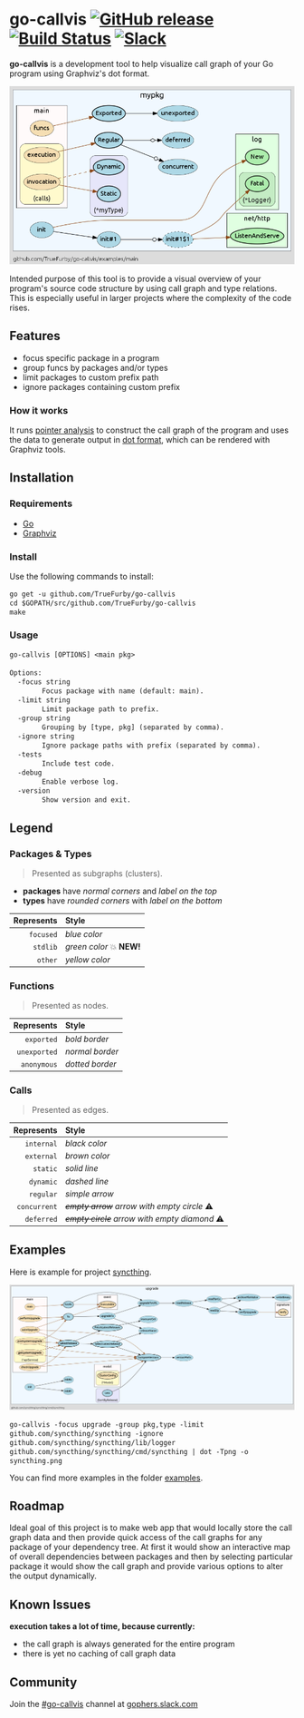 go-callvis [![GitHub release](https://img.shields.io/github/release/truefurby/go-callvis.svg)](https://github.com/TrueFurby/go-callvis/releases) [![Build Status](https://travis-ci.org/TrueFurby/go-callvis.svg?branch=master)](https://travis-ci.org/TrueFurby/go-callvis) [![Slack](https://img.shields.io/badge/gophers%20slack-%23go--callvis-ff69b4.svg)](https://gophersinvite.herokuapp.com)
==========

**go-callvis** is a development tool to help visualize call graph of your Go program using Graphviz's dot format.

![main](examples/images/main.png)

Intended purpose of this tool is to provide a visual overview of your program's source code structure by using call graph and type relations. This is especially useful in larger projects where the complexity of the code rises.

## Features

- focus specific package in a program
- group funcs by packages and/or types
- limit packages to custom prefix path
- ignore packages containing custom prefix

### How it works

It runs [pointer analysis](https://godoc.org/golang.org/x/tools/go/pointer) to construct the call graph of the program and uses the data to generate output in [dot format](http://www.graphviz.org/content/dot-language), which can be rendered with Graphviz tools.

## Installation

### Requirements

- [Go](https://golang.org/dl/)
- [Graphviz](http://www.graphviz.org/Download..php)

### Install

Use the following commands to install:

```
go get -u github.com/TrueFurby/go-callvis
cd $GOPATH/src/github.com/TrueFurby/go-callvis
make
```

### Usage

```
go-callvis [OPTIONS] <main pkg>

Options:
  -focus string
        Focus package with name (default: main).
  -limit string
        Limit package path to prefix.
  -group string
        Grouping by [type, pkg] (separated by comma).
  -ignore string
        Ignore package paths with prefix (separated by comma).
  -tests
        Include test code.
  -debug
        Enable verbose log.
  -version
        Show version and exit.
```

## Legend

### Packages & Types

> Presented as subgraphs (clusters).

- **packages** have _normal corners_ and _label on the top_
- **types** have _rounded corners_ with _label on the bottom_

Represents  | Style
----------: | :-------------
  `focused` | _blue color_
   `stdlib` | _green color_ :collision: **NEW!**
    `other` | _yellow color_

### Functions

> Presented as nodes.

Represents   | Style
-----------: | :--------------
  `exported` | _bold border_
`unexported` | _normal border_
 `anonymous` | _dotted border_

### Calls

> Presented as edges.

Represents   | Style
-----------: | :-------------
  `internal` | _black color_
  `external` | _brown color_
    `static` | _solid line_
   `dynamic` | _dashed line_
   `regular` | _simple arrow_
`concurrent` | ~~_empty arrow_~~ _arrow with empty circle_ :warning:
  `deferred` | ~~_empty circle_~~ _arrow with empty diamond_ :warning:

## Examples

Here is example for project [syncthing](https://github.com/syncthing/syncthing).

![syncthing example](examples/images/syncthing.png)

```
go-callvis -focus upgrade -group pkg,type -limit github.com/syncthing/syncthing -ignore github.com/syncthing/syncthing/lib/logger github.com/syncthing/syncthing/cmd/syncthing | dot -Tpng -o syncthing.png
```

You can find more examples in the folder [examples](examples).

## Roadmap

Ideal goal of this project is to make web app that would locally store the call graph data and then provide quick access of the call graphs for any package of your dependency tree. At first it would show an interactive map of overall dependencies between packages and then by selecting particular package it would show the call graph and provide various options to alter the output dynamically.

## Known Issues

**execution takes a lot of time, because currently:**

- the call graph is always generated for the entire program
- there is yet no caching of call graph data

## Community

Join the [#go-callvis](https://gophers.slack.com/archives/go-callvis) channel at [gophers.slack.com](http://gophers.slack.com)
